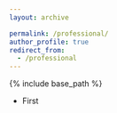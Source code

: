 ```yaml
---
layout: archive

permalink: /professional/
author_profile: true
redirect_from:
  - /professional
---
```


{% include base_path %}

* First
